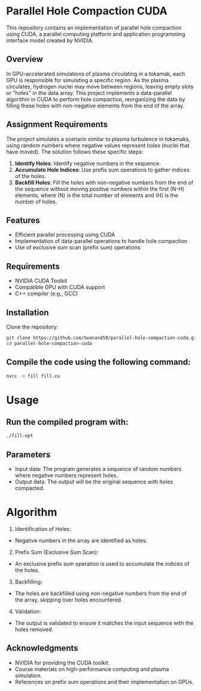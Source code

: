 # Parallel Hole Compaction CUDA

This repository contains an implementation of parallel hole compaction using CUDA, a parallel computing platform and application programming interface model created by NVIDIA.

## Overview

In GPU-accelerated simulations of plasma circulating in a tokamak, each GPU is responsible for simulating a specific region. As the plasma circulates, hydrogen nuclei may move between regions, leaving empty slots or "holes" in the data array. This project implements a data-parallel algorithm in CUDA to perform hole compaction, reorganizing the data by filling these holes with non-negative elements from the end of the array.

## Assignment Requirements

The project simulates a scenario similar to plasma turbulence in tokamaks, using random numbers where negative values represent holes (nuclei that have moved). The solution follows these specific steps:

1. **Identify Holes**: Identify negative numbers in the sequence.
2. **Accumulate Hole Indices**: Use prefix sum operations to gather indices of the holes.
3. **Backfill Holes**: Fill the holes with non-negative numbers from the end of the sequence without moving positive numbers within the first \(N-H\) elements, where \(N\) is the total number of elements and \(H\) is the number of holes.

## Features

- Efficient parallel processing using CUDA
- Implementation of data-parallel operations to handle hole compaction
- Use of exclusive sum scan (prefix sum) operations

## Requirements

- NVIDIA CUDA Toolkit
- Compatible GPU with CUDA support
- C++ compiler (e.g., GCC)

## Installation

Clone the repository:

```bash
git clone https://github.com/Swanand58/parallel-hole-compaction-cuda.git
cd parallel-hole-compaction-cuda
```

## Compile the code using the following command:

```bash
nvcc -o fill fill.cu
```

# Usage

## Run the compiled program with:

```bash
./fill-opt
```

## Parameters

- Input data: The program generates a sequence of random numbers where negative numbers represent holes.
- Output data: The output will be the original sequence with holes compacted.

# Algorithm

1. Identification of Holes:

- Negative numbers in the array are identified as holes.

2. Prefix Sum (Exclusive Sum Scan):

- An exclusive prefix sum operation is used to accumulate the indices of the holes.

3. Backfilling:

- The holes are backfilled using non-negative numbers from the end of the array, skipping over holes encountered.

4. Validation:

- The output is validated to ensure it matches the input sequence with the holes removed.

## Acknowledgments

- NVIDIA for providing the CUDA toolkit.
- Course materials on high-performance computing and plasma simulation.
- References on prefix sum operations and their implementation on GPUs.
